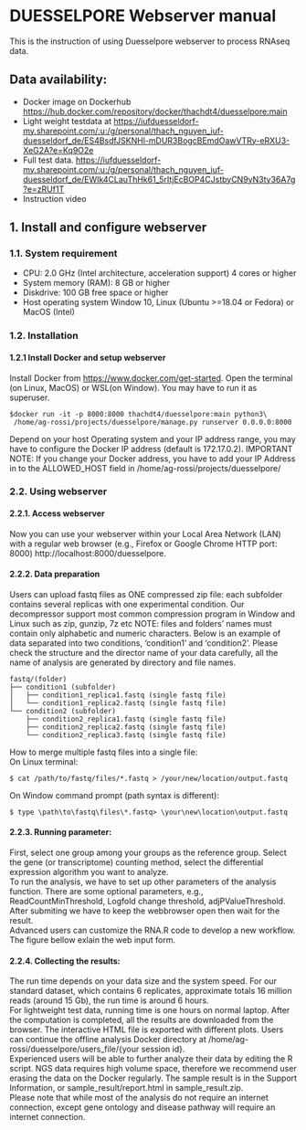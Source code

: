 # DUESSELPORE Webserver manual 

This is the instruction of using Duesselpore webserver to process RNAseq data. 

## Data availability:
* Docker image on Dockerhub https://hub.docker.com/repository/docker/thachdt4/duesselpore:main
* Light weight testdata at https://iufduesseldorf-my.sharepoint.com/:u:/g/personal/thach_nguyen_iuf-duesseldorf_de/ES4BsdfJSKNHl-mDUR3BogcBEmdOawVTRy-eRXU3-XeG2A?e=Kq9O2e 
* Full test data. https://iufduesseldorf-my.sharepoint.com/:u:/g/personal/thach_nguyen_iuf-duesseldorf_de/EWIk4CLauThHk61_5rItjEcBOP4CJstbyCN9yN3ty36A7g?e=zRUf1T
* Instruction video

## 1. Install and configure webserver
### 1.1. System requirement
* CPU: 2.0 GHz (Intel architecture, acceleration support) 4 cores or higher
* System memory (RAM): 8 GB or higher
* Diskdrive: 100 GB free space or higher
* Host operating system Window 10, Linux (Ubuntu >=18.04 or Fedora) or MacOS (Intel)

### 1.2. Installation
#### 1.2.1 Install Docker and setup webserver
Install Docker from https://www.docker.com/get-started.
Open the terminal (on Linux, MacOS) or WSL(on Window). You may have to run it as superuser. 
```console
$docker run -it -p 8000:8000 thachdt4/duesselpore:main python3\
 /home/ag-rossi/projects/duesselpore/manage.py runserver 0.0.0.0:8000
```
Depend on your host Operating system and your IP address range, you may have to configure the Docker IP address (default is 172.17.0.2). 
IMPORTANT NOTE: If you change your Docker address, you have to add your IP Address in to the ALLOWED_HOST field in /home/ag-rossi/projects/duesselpore/

### 2.2. Using webserver
#### 2.2.1. Access webserver
Now you can use your webserver within your Local Area Network (LAN) with a regular web browser (e.g., Firefox or Google Chrome HTTP port: 8000) 
http://localhost:8000/duesselpore.

#### 2.2.2. Data preparation

Users can upload fastq files as ONE compressed zip file: each subfolder contains several replicas with one experimental condition. Our decompressor support most common compression program in Window and Linux such as zip, gunzip, 7z etc
NOTE: files and folders’ names must contain only alphabetic and numeric characters.
Below is an example of data separated into two conditions, ‘condition1’ and ‘condition2’. Please check the structure and the director name of your data carefully, all the name of analysis are generated by directory and file names.

```
fastq/(folder)
├── condition1 (subfolder)
│   ├── condition1_replica1.fastq (single fastq file)
│   └── condition1_replica2.fastq (single fastq file)
└── condition2 (subfolder)
    ├── condition2_replica1.fastq (single fastq file)
    ├── condition2_replica2.fastq (single fastq file)
    └── condition2_replica3.fastq (single fastq file)
```
How to merge multiple fastq files into a single file:<br>
On Linux terminal:
```console
$ cat /path/to/fastq/files/*.fastq > /your/new/location/output.fastq
```   
On Window command prompt (path syntax is different):
```console
$ type \path\to\fastq\files\*.fastq> \your\new\location\output.fastq
```
#### 2.2.3. Running parameter:
First, select one group among your groups as the reference group. Select the gene (or transcriptome) counting method, select the differential expression algorithm you want to analyze.<br> 
To run the analysis, we have to set up other parameters of the analysis function. There are some optional parameters, e.g., ReadCountMinThreshold, Logfold change threshold, adjPValueThreshold. After submiting we have to keep the webbrowser open then wait for the result. <br>
Advanced users can customize the RNA.R code to develop a new workflow. The figure bellow exlain the web input form. 

<!-- ![Input web form explaination](img/web_interface_explanation.pdf) -->

#### 2.2.4. Collecting the results:
The run time depends on your data size and the system speed.   For our standard dataset, which contains 6 replicates, approximate totals 16 million reads (around 15 Gb), the run time is around 6 hours.  
For lightweight test data, running time is one hours on normal laptop.  After the computation is completed, all the results are downloaded from the browser.  The interactive HTML file is exported with different plots.  Users can continue the offline analysis Docker directory at /home/ag-rossi/duesselpore/users_file/{your session id}.  <br>
Experienced users will be able to further analyze their data by editing the R script.  NGS data requires high volume space, therefore we recommend user erasing the data on the Docker regularly.  The sample result is in the Support Information, or sample_result/report.html in sample_result.zip. <br>
Please note that while most of the analysis do not require an internet connection, except gene ontology and disease pathway will require an internet connection.
